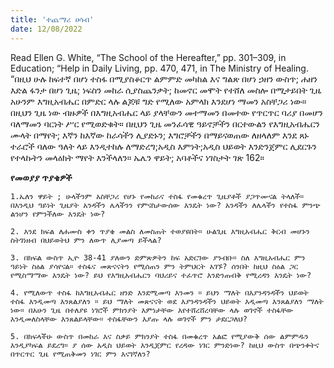 ```yaml
---
title: 'ተጨማሪ ሀሳብ'
date: 12/08/2022
---
```


Read Ellen G. White, “The School of the Hereafter,” pp. 301–309, in Education; “Help in Daily Living, pp. 470, 471, in The Ministry of Healing. “በዚህ ሁሉ ከፍተኛ በሆነ ተስፋ በሚያስቆርጥ ልምምድ መካከል እና ግልጽ በሆነ ኃዘን ውስጥ; ሐዘን እድል ፋንታ በሆነ ጊዜ; ነፍስን መከራ ሲያስጨንቃት; ከመኖር መሞት የተሸለ መስሎ በሚታይበት ጊዜ አሁንም እግዚአብሔር በምድር ላሉ ልጆቹ ግድ የሚለው አምላክ እንደሆነ ማመን አስቸጋሪ ነው። በዚህን ጊዜ ነው ብዙዎች በእግዚአብሔር ላይ ያላቸውን መተማመን በመተው የጥርጥር ባሪያ በመሆን ባለማመን ባርነት ሥር የሚወድቁት። በዚህን ጊዜ መንፈሳዊ ዓይኖቻችን በርተውልን የእግዚአብሔርን ሙላት በማየት; እኛን ከእኛው ከራሳችን ሊያድኑን; እግሮቻችን በማይናወጠው ለዘላለም እንደ ጸኑ ተራሮች ባለው ዓለት ላይ እንዲተከሉ ለማድረግ;አዲስ እምነት;አዲስ ህይወት እንድንጀምር ሊደርጉን የተላኩትን መላዕክት ማየት እንችላለን። ኤሌን ዋይት; አባቶችና ነገስታት ገጽ 162።

**የመወያያ ጥያቄዎች**

`1.ኤለን ዋይት ; ሁላችንም አስቸጋሪ የሆኑ የመከራና ተስፋ የመቁረጥ ጊዜያቶች ያጋጥሙናል ትላለች። በእንዲህ ዓይነት ጊዜያት አንዳችን ሌላችንን የምናስታውሰው እንዴት ነው? አንዳችን ለሌላችን የተስፋ ምንጭ ልንሆን የምንችለው እንዴት ነው?`

`2. እንደ ክፍል ለሐሙስ ቀን ጥያቄ መልስ ለመስጠት ተወያዩበት። ሁልጊዜ እግዚአብሔር ቅርብ መሆኑን ስትገነዘብ በህይወትህ ምን ለውጥ ሊያመጣ ይችላል?`

`3. በክፍል ውስጥ ኢዮ 38-41 ያለውን ድምጽዎትን ከፍ አድርገው ያንብቡ። ስለ እግዚአብሔር ምን ዓይነት ስዕል ያሳየናል። ተስፋና መጽናናትን የሚሰጠን ምን ትምህርት አገኙ? ሰንበት ከዚህ ስዕል ጋር የሚስማማው እንዴት ነው? ይህ የእግዚአብሔርን ባህሪይና ተፈጥሮ እንድንጠብቅ የሚረዳን እንዴት ነው?`

`4. የሚለውጥ ተስፋ ከእግዚአብሔር ዘንድ እንደሚመጣ እንመን ። ይህን ማለት በእያንዳንዳችን ህይወት ተስፋ እንዲመጣ እንጸልያለን ። ይህ ማለት መጽናናት ወደ እያንዳንዳችን ህይወት እዲመጣ እንጸልያለን ማለት ነው። በአሁን ጊዜ በተለያዩ ነገሮች ምክንያት እምነታቸው እየተሸረሸረባቸው ላሉ ወገኖች ተስፋቸው እንዲመለስላቸው እንጸልይላቸው። ተስፋቸውን እያጡ ላሉ ወገኖች ምን ታደርጋለህ?`

`5. በክፍላችሁ ውስጥ በመከራ እና ስቃይ ምክንያት ተስፋ በመቁረጥ አልፎ የሚያውቅ ሰው ልምምዱን እንዲያካፍል ይደረግ። ያ ሰው አዲስ ህይወት እንዲጀምር የረዳው ነገር ምንድነው? ከዚህ ውስጥ በጭንቀትና በጥርጥር ጊዜ የሚጠቅመን ነገር ምን እናገኛለን?`